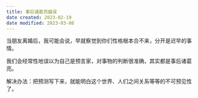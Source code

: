 ```yaml
---
title: 事后诸葛亮偏误
date created: 2023-02-19
date modified: 2023-03-08
---
```


当朋友离婚后，我可能会说，早就察觉到你们性格根本合不来，分开是迟早的事情。

我们会经常性地误以为自己是预言家，对事物的判断很准确，其实都是事后诸葛亮。

解决办法：把预测写下来，就能明白这个世界、人们之间关系等等的不可预见性了。
